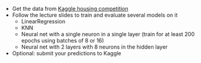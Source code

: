  - Get the data from [Kaggle housing competition](https://www.kaggle.com/c/house-prices-advanced-regression-techniques/data)
 - Follow the lecture slides to train and evaluate several models on it
   - LinearRegression
   - KNN
   - Neural net with a single neuron in a single layer (train for at least 200 epochs using batches of 8 or 16)
   - Neural net with 2 layers with 8 neurons in the hidden layer
 - Optional: submit your predictions to Kaggle
